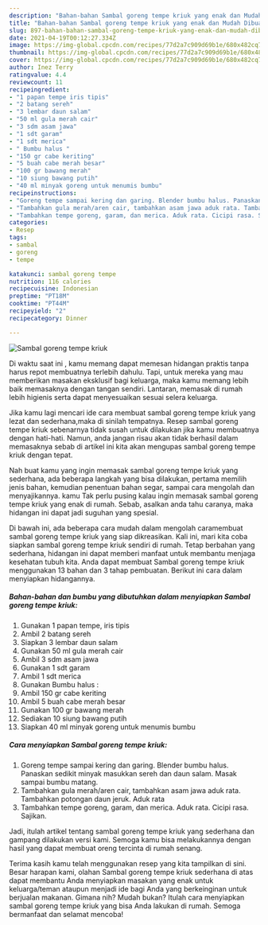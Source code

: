 ```yaml
---
description: "Bahan-bahan Sambal goreng tempe kriuk yang enak dan Mudah Dibuat"
title: "Bahan-bahan Sambal goreng tempe kriuk yang enak dan Mudah Dibuat"
slug: 897-bahan-bahan-sambal-goreng-tempe-kriuk-yang-enak-dan-mudah-dibuat
date: 2021-04-19T00:12:27.334Z
image: https://img-global.cpcdn.com/recipes/77d2a7c909d69b1e/680x482cq70/sambal-goreng-tempe-kriuk-foto-resep-utama.jpg
thumbnail: https://img-global.cpcdn.com/recipes/77d2a7c909d69b1e/680x482cq70/sambal-goreng-tempe-kriuk-foto-resep-utama.jpg
cover: https://img-global.cpcdn.com/recipes/77d2a7c909d69b1e/680x482cq70/sambal-goreng-tempe-kriuk-foto-resep-utama.jpg
author: Inez Terry
ratingvalue: 4.4
reviewcount: 11
recipeingredient:
- "1 papan tempe iris tipis"
- "2 batang sereh"
- "3 lembar daun salam"
- "50 ml gula merah cair"
- "3 sdm asam jawa"
- "1 sdt garam"
- "1 sdt merica"
- " Bumbu halus "
- "150 gr cabe keriting"
- "5 buah cabe merah besar"
- "100 gr bawang merah"
- "10 siung bawang putih"
- "40 ml minyak goreng untuk menumis bumbu"
recipeinstructions:
- "Goreng tempe sampai kering dan garing. Blender bumbu halus. Panaskan sedikit minyak masukkan sereh dan daun salam. Masak sampai bumbu matang."
- "Tambahkan gula merah/aren cair, tambahkan asam jawa aduk rata. Tambahkan potongan daun jeruk. Aduk rata"
- "Tambahkan tempe goreng, garam, dan merica. Aduk rata. Cicipi rasa. Sajikan."
categories:
- Resep
tags:
- sambal
- goreng
- tempe

katakunci: sambal goreng tempe 
nutrition: 116 calories
recipecuisine: Indonesian
preptime: "PT18M"
cooktime: "PT44M"
recipeyield: "2"
recipecategory: Dinner

---
```



![Sambal goreng tempe kriuk](https://img-global.cpcdn.com/recipes/77d2a7c909d69b1e/680x482cq70/sambal-goreng-tempe-kriuk-foto-resep-utama.jpg)

Di waktu  saat ini , kamu memang dapat memesan hidangan praktis tanpa harus repot membuatnya terlebih dahulu. Tapi, untuk mereka yang mau memberikan masakan eksklusif bagi keluarga, maka kamu memang lebih baik memasaknya dengan tangan sendiri. Lantaran, memasak di rumah lebih higienis serta dapat menyesuaikan sesuai selera keluarga.

Jika kamu lagi mencari ide cara membuat sambal goreng tempe kriuk yang lezat dan sederhana,maka di sinilah tempatnya. Resep sambal goreng tempe kriuk  sebenarnya tidak susah untuk dilakukan jika kamu membuatnya dengan hati-hati. Namun, anda jangan risau akan tidak berhasil dalam memasaknya 
sebab di artikel ini kita akan mengupas sambal goreng tempe kriuk dengan tepat.  



Nah buat kamu yang ingin memasak sambal goreng tempe kriuk yang sederhana, ada beberapa langkah yang bisa dilakukan, pertama memilih jenis bahan, kemudian penentuan bahan segar, sampai cara mengolah dan menyajikannya. kamu Tak perlu pusing kalau ingin memasak sambal goreng tempe kriuk yang enak di rumah. Sebab, asalkan anda  tahu caranya, maka hidangan ini dapat jadi suguhan yang spesial.

Di bawah ini, ada beberapa cara mudah dalam mengolah caramembuat sambal goreng tempe kriuk yang siap dikreasikan. Kali ini, mari kita coba siapkan sambal goreng tempe kriuk sendiri di rumah. Tetap berbahan yang sederhana, hidangan ini dapat memberi manfaat untuk membantu menjaga kesehatan tubuh kita. Anda dapat membuat Sambal goreng tempe kriuk menggunakan 13 bahan dan 3 tahap pembuatan. Berikut ini cara dalam menyiapkan hidangannya.

<!--inarticleads1-->

##### Bahan-bahan dan bumbu yang dibutuhkan dalam menyiapkan Sambal goreng tempe kriuk:

1. Gunakan 1 papan tempe, iris tipis
1. Ambil 2 batang sereh
1. Siapkan 3 lembar daun salam
1. Gunakan 50 ml gula merah cair
1. Ambil 3 sdm asam jawa
1. Gunakan 1 sdt garam
1. Ambil 1 sdt merica
1. Gunakan  Bumbu halus :
1. Ambil 150 gr cabe keriting
1. Ambil 5 buah cabe merah besar
1. Gunakan 100 gr bawang merah
1. Sediakan 10 siung bawang putih
1. Siapkan 40 ml minyak goreng untuk menumis bumbu




<!--inarticleads2-->

##### Cara menyiapkan Sambal goreng tempe kriuk:

1. Goreng tempe sampai kering dan garing. Blender bumbu halus. Panaskan sedikit minyak masukkan sereh dan daun salam. Masak sampai bumbu matang.
1. Tambahkan gula merah/aren cair, tambahkan asam jawa aduk rata. Tambahkan potongan daun jeruk. Aduk rata
1. Tambahkan tempe goreng, garam, dan merica. Aduk rata. Cicipi rasa. Sajikan.




Jadi, itulah artikel tentang  sambal goreng tempe kriuk  yang sederhana dan gampang dilakukan versi kami. Semoga kamu bisa melakukannya dengan hasil yang dapat membuat oreng tercinta di rumah senang. 

Terima kasih kamu telah menggunakan resep yang kita tampilkan di sini. Besar harapan kami, olahan  Sambal goreng tempe kriuk sederhana di atas dapat membantu Anda menyiapkan masakan yang enak untuk keluarga/teman ataupun menjadi ide bagi Anda yang berkeinginan untuk berjualan makanan. Gimana nih? Mudah bukan? Itulah cara menyiapkan sambal goreng tempe kriuk yang bisa Anda lakukan di rumah. Semoga bermanfaat dan selamat mencoba!

